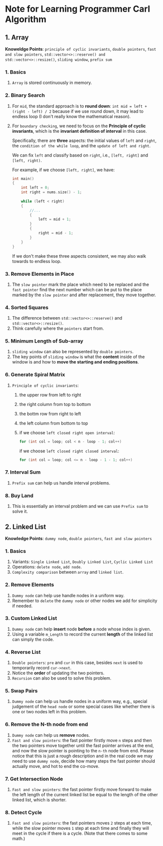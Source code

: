 # Note for Learning Programmer Carl Algorithm

## 1. Array

**Knoweldge Points**: `principle of cyclic invariants`, `double pointers`, `fast and slow pointers`, `std::vector<>::reserve() and std::vector<>::resize()`,  `sliding window`, `prefix sum`

### 1. Basics

1. `Array` is stored continuously in memory.

### 2. Binary Search

1. For `mid`, the standard approach is to **round down**: `int mid = left + (right - left) / 2` because if we use round down, it may lead to endless loop (I don't really know the mathematical reason).

2. For `boundary checking`, we need to focus on the **Principle of cyclic invariants**, which is the **invariant definition of interval** in this case.

    Specifically, there are **three** aspects: the initial values of `left` and `right`, the `condition of the while loop`, and the `update of left and right`.

    We can fix `left` and classify based on `right`, i.e., `[left, right]` and `[left, right)`.

    For example, if we choose `[left, right]`, we have: 

    ```c++
    int main()
    {
        int left = 0;
        int right = nums.size() - 1;
        
        while (left < right)
        {
            //...
            {
                left = mid + 1;
            }
            {
                right = mid - 1;
            }
        }
    }
    ```

    If we don't make these three aspects consistent, we may also walk towards to endless loop.

### 3. Remove Elements in Place

1. The `slow pointer` mark the place which need to be replaced and the `fast pointer` find the next number which can be put to the place marked by the `slow pointer` and after replacement, they move together.

### 4. Sorted Squares

1. The difference between `std::vector<>::reserve()`  and `std::vector<>::resize()`.
2. Think carefully where the `pointers` start from.

### 5. Minimum Length of Sub-array

1. `sliding window` can also be represented by `double pointers`.
2. The key points of `sliding window` is what the **content** inside of the window is and how to **move the starting and ending positions**.

### 6. Generate Spiral Matrix

1. `Principle of cyclic invariants`:

    1. the upper row from left to right

    2. the right column from top to bottom

    3. the bottm row from right to left

    4. the left column from bottom to top

    5. if we choose `left closed right open interval`: 

        ```c++
        for (int col = loop; col < n - loop - 1; col++)
        ```

        if we choose `left closed right closed interval`: 

        ```c++
        for (int col = loop; col <= n - loop - 1 - 1; col++)
        ```

### 7. Interval Sum

1. `Prefix sum` can help us handle interval problems.

### 8. Buy Land

1. This is essentially an interval problem and we can use `Prefix sum` to solve it.

## 2. Linked List

**Knowledge Points**: `dummy node`, `double pointers`, `fast and slow pointers`

### 1. Basics

1. Variants: `Single Linked List`, `Doubly Linked List`, `Cyclic Linked List`
2. Operations: `delete node`, `add node`.
3. `Complexity comparison` between `array` and `linked list`.

### 2. Remove Elements

1. `Dummy node` can help use handle nodes in a uniform way.
2. Remember to `delete` the `dummy node` or other nodes we add for simplicity if needed.

### 3. Custom Linked List

1. `Dummy node` can help **insert** node **before** a node whose index is given.
2. Using a variable `m_Length` to record the current **length** of the linked list can simply the code.

### 4. Reverse List

1. `Double pointers`: `pre` and `cur` in this case, besides `next` is used to temporarily record `cur->next`.
2. Notice the **order** of updating the two pointers.
3. `Recursion` can also be used to solve this problem.

### 5. Swap Pairs

1. `Dummy node` can help us handle nodes in a uniform way, e.g., special judgement of the `head node` or some special cases like whether there is one or two nodes left in this problem.

### 6. Remove the N-th node from end

1. `Dummy node` can help us **remove** nodes.
2. `Fast and slow pointers`: the fast pointer firstly move `n` steps and then the two pointers move together until the fast pointer arrives at the end, and now the slow pointer is pointing to the `n-th` node from end. Please notice that this is just a rough description and in the real code we may need to use `dummy node`, decide how many steps the fast pointer should actually move, and hot to end the co-move.

### 7. Get Intersection Node

1. `Fast and slow pointers`: the fast pointer firstly move forward to make the left length of the current linked list be equal to the length of the other linked list, which is shorter.

### 8. Detect Cycle

1. `Fast and slow pointers`: the fast pointers moves `2` steps at each time, while the slow pointer moves `1` step at each time and finally they will meet in the cycle if there is a cycle. (Note that there comes to some math.)





